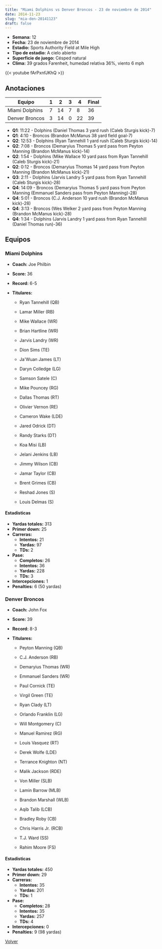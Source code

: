 ```yaml
---
title: "Miami Dolphins vs Denver Broncos - 23 de noviembre de 2014"
date: 2014-11-23
slug: "mia-den-20141123"
draft: false
---
```


- **Semana:** 12
- **Fecha:** 23 de noviembre de 2014
- **Estadio:** Sports Authority Field at Mile High
- **Tipo de estadio:** A cielo abierto
- **Superficie de juego:** Césped natural
- **Clima:** 39 grados Farenheit, humedad relativa 36%, viento 6 mph


{{< youtube fArPxnfJKhQ >}}


## Anotaciones
| Equipo | 1 | 2 | 3 | 4 | Final |
|--------|---|---|---|---|-------|
| Miami Dolphins  | 7 | 14 | 7 | 8  | 36 |
| Denver Broncos  | 3 | 14 | 0 | 22  | 39 |
- **Q1**: 11:22 - Dolphins (Daniel Thomas 3 yard rush (Caleb Sturgis kick)-7)
- **Q1**: 4:10 - Broncos (Brandon McManus 38 yard field goal-7)
- **Q2**: 12:53 - Dolphins (Ryan Tannehill 1 yard rush (Caleb Sturgis kick)-14)
- **Q2**: 7:08 - Broncos (Demaryius Thomas 5 yard pass from Peyton Manning (Brandon McManus kick)-14)
- **Q2**: 1:54 - Dolphins (Mike Wallace 10 yard pass from Ryan Tannehill (Caleb Sturgis kick)-21)
- **Q2**: 0:12 - Broncos (Demaryius Thomas 14 yard pass from Peyton Manning (Brandon McManus kick)-21)
- **Q3**: 2:11 - Dolphins (Jarvis Landry 5 yard pass from Ryan Tannehill (Caleb Sturgis kick)-28)
- **Q4**: 14:09 - Broncos (Demaryius Thomas 5 yard pass from Peyton Manning (Emmanuel Sanders pass from Peyton Manning)-28)
- **Q4**: 5:01 - Broncos (C.J. Anderson 10 yard rush (Brandon McManus kick)-28)
- **Q4**: 3:13 - Broncos (Wes Welker 2 yard pass from Peyton Manning (Brandon McManus kick)-28)
- **Q4**: 1:34 - Dolphins (Jarvis Landry 1 yard pass from Ryan Tannehill (Daniel Thomas run)-36)


## Equipos


### Miami Dolphins
* **Coach:** Joe Philbin
* **Score:** 36
* **Record:** 6-5
* **Titulares:** 

  * Ryan Tannehill (QB) 

  * Lamar Miller (RB) 

  * Mike Wallace (WR) 

  * Brian Hartline (WR) 

  * Jarvis Landry (WR) 

  * Dion Sims (TE) 

  * Ja'Wuan James (LT) 

  * Daryn Colledge (LG) 

  * Samson Satele (C) 

  * Mike Pouncey (RG) 

  * Dallas Thomas (RT) 

  * Olivier Vernon (RE) 

  * Cameron Wake (LDE) 

  * Jared Odrick (DT) 

  * Randy Starks (DT) 

  * Koa Misi (LB) 

  * Jelani Jenkins (LB) 

  * Jimmy Wilson (CB) 

  * Jamar Taylor (CB) 

  * Brent Grimes (CB) 

  * Reshad Jones (S) 

  * Louis Delmas (S) 

#### Estadísticas
* **Yardas totales:** 313
* **Primer down:** 25
* **Carreras:**
  * **Intentos:** 21
  * **Yardas:** 97
  * **TDs:** 2
* **Pase:**
  * **Completos:** 26
  * **Intentos:** 36
  * **Yardas:** 228
  * **TDs:** 3
* **Intercepciones:** 1
* **Penalties:** 6 (50 yardas)

### Denver Broncos
* **Coach:** John Fox
* **Score:** 39
* **Record:** 8-3
* **Titulares:** 

  * Peyton Manning (QB) 

  * C.J. Anderson (RB) 

  * Demaryius Thomas (WR) 

  * Emmanuel Sanders (WR) 

  * Paul Cornick (TE) 

  * Virgil Green (TE) 

  * Ryan Clady (LT) 

  * Orlando Franklin (LG) 

  * Will Montgomery (C) 

  * Manuel Ramirez (RG) 

  * Louis Vasquez (RT) 

  * Derek Wolfe (LDE) 

  * Terrance Knighton (NT) 

  * Malik Jackson (RDE) 

  * Von Miller (SLB) 

  * Lamin Barrow (MLB) 

  * Brandon Marshall (WLB) 

  * Aqib Talib (LCB) 

  * Bradley Roby (CB) 

  * Chris Harris Jr. (RCB) 

  * T.J. Ward (SS) 

  * Rahim Moore (FS) 

#### Estadísticas
* **Yardas totales:** 450
* **Primer down:** 29
* **Carreras:**
  * **Intentos:** 35
  * **Yardas:** 201
  * **TDs:** 1
* **Pase:**
  * **Completos:** 28
  * **Intentos:** 35
  * **Yardas:** 257
  * **TDs:** 4
* **Intercepciones:** 0
* **Penalties:** 9 (98 yardas)


[Volver](/historia/2014)
